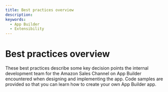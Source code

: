 ```yaml
---
title: Best practices overview
description: 
keywords:
  - App Builder
  - Extensibility
---
```


# Best practices overview

These best practices describe some key decision points the internal development team for the Amazon Sales Channel on App Builder encountered when designing and implementing the app. Code samples are provided so that you can learn how to create your own App Builder app.
